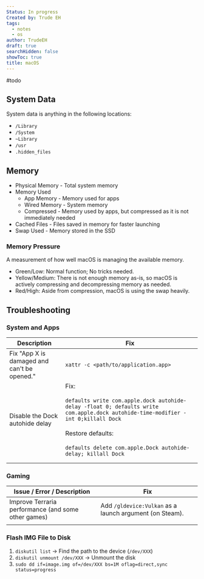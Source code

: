 ```yaml
---
Status: In progress
Created by: Trude EH
tags:
  - notes
  - os
author: TrudeEH
draft: true
searchHidden: false
showToc: true
title: macOS
---
```

#todo 

## System Data

System data is anything in the following locations:
- `/Library`
- `/System`
- `~Library`
- `/usr`
- `.hidden_files`

## Memory

- Physical Memory - Total system memory
- Memory Used
    - App Memory - Memory used for apps
    - Wired Memory - System memory
    - Compressed - Memory used by apps, but compressed as it is not immediately needed
- Cached Files - Files saved in memory for faster launching
- Swap Used - Memory stored in the SSD

### Memory Pressure

A measurement of how well macOS is managing the available memory.
- Green/Low: Normal function; No tricks needed.
- Yellow/Medium: There is not enough memory as-is, so macOS is actively compressing and decompressing memory as needed.
- Red/High: Aside from compression, macOS is using the swap heavily.

## Troubleshooting

### System and Apps

|Description|Fix|
|---|---|
|Fix "App X is damaged and can't be opened."|`xattr -c <path/to/application.app>`|
|Disable the Dock autohide delay|Fix:  <br>  <br>`defaults write com.apple.dock autohide-delay -float 0; defaults write com.apple.dock autohide-time-modifier -int 0;killall Dock`  <br>  <br>Restore defaults:  <br>  <br>`defaults delete com.apple.Dock autohide-delay; killall Dock`|
|||
|||

### Gaming

|Issue / Error / Description|Fix|
|---|---|
|Improve Terraria performance (and some other games)|Add `/gldevice:Vulkan` as a launch argument (on Steam).|
|||

### Flash IMG File to Disk

1. `diskutil list` → Find the path to the device (`/dev/XXX`)
2. `diskutil unmount /dev/XXX` → Unmount the disk
3. `sudo dd if=image.img of=/dev/XXX bs=1M oflag=direct,sync status=progress`
